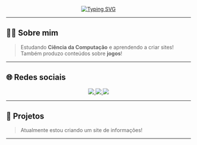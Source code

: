 <p align="center">
  <a href="https://git.io/typing-svg">
    <img src="https://readme-typing-svg.herokuapp.com/?center=true&vCenter=true&color=ffffff&lines=Olá,%20me%20chamo%20Luiza!;Seja%20muito%20bem-vindo!%20:)" alt="Typing SVG">
  </a>
</p>

---

## 🧑‍💻 Sobre mim

> Estudando **Ciência da Computação** e aprendendo a criar sites!  
> Também produzo conteúdos sobre **jogos**!

---

## 🌐 Redes sociais

<div align="center"> 
  <a href="https://www.youtube.com/@Lupy__" target="_blank">
    <img src="https://img.shields.io/badge/YouTube-FF0000?style=for-the-badge&logo=youtube&logoColor=white">
  </a>
  <a href="https://discord.gg/bD6PSVw8FS" target="_blank">
    <img src="https://img.shields.io/badge/Discord-7289DA?style=for-the-badge&logo=discord&logoColor=white">
  </a>
  <a href="https://www.twitch.tv/lupy__" target="_blank">
    <img src="https://img.shields.io/badge/Twitch-A020F0?style=for-the-badge&logo=twitch&logoColor=white">
  </a>
</div>

---

## 🚧 Projetos

> Atualmente estou criando um site de informações!

---

